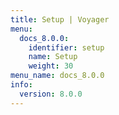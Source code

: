 ```yaml
---
title: Setup | Voyager
menu:
  docs_8.0.0:
    identifier: setup
    name: Setup
    weight: 30
menu_name: docs_8.0.0
info:
  version: 8.0.0
---
```


